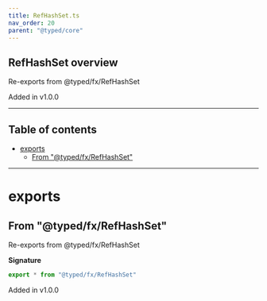 ```yaml
---
title: RefHashSet.ts
nav_order: 20
parent: "@typed/core"
---
```


## RefHashSet overview

Re-exports from @typed/fx/RefHashSet

Added in v1.0.0

---

<h2 class="text-delta">Table of contents</h2>

- [exports](#exports)
  - [From "@typed/fx/RefHashSet"](#from-typedfxrefhashset)

---

# exports

## From "@typed/fx/RefHashSet"

Re-exports from @typed/fx/RefHashSet

**Signature**

```ts
export * from "@typed/fx/RefHashSet"
```

Added in v1.0.0
